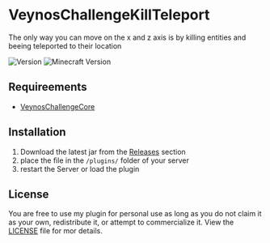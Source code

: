 # VeynosChallengeKillTeleport

The only way you can move on the x and z axis is by killing entities and beeing teleported to their location

![Version](https://img.shields.io/github/v/release/veynomc/veynoschallengekillteleport)
![Minecraft Version](https://img.shields.io/badge/Minecraft-1.21.4-brightgreen)

## Requireements

- [VeynosChallengeCore](https://github.com/veynomc/veynoschallengecore)

## Installation

1. Download the latest jar from the [Releases](https://github.com/veynoMC/veynoschallengekillteleport/releases) section
2. place the file in the `/plugins/` folder of your server
4. restart the Server or load the plugin

## License

You are free to use my plugin for personal use as long as you do not claim it as your own, redistribute it, or attempt to commercialize it. View the [LICENSE](LICENSE) file for mor details.
